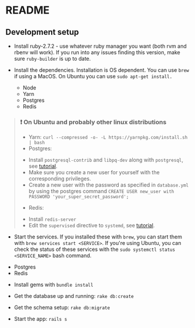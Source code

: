 # README

## Development setup

- Install ruby-2.7.2 - use whatever ruby manager you want (both rvm and rbenv will work). If you run into any issues finding this version, make sure `ruby-builder` is up to date.

- Install the dependencies. Installation is OS dependent. You can use `brew` if using a MacOS. On Ubuntu you can use `sudo apt-get install.`
  * Node
  * Yarn
  * Postgres
  * Redis

> ### :exclamation: On Ubuntu and probably other linux distributions
> - Yarn: `curl --compressed -o- -L https://yarnpkg.com/install.sh | bash`
> - Postgres:
>  * Install `postgresql-contrib` and `libpq-dev` along with `postgresql`, see [tutorial][postgres-ubuntu-tutorial].
>  * Make sure you create a new user for yourself with the corresponding privileges.
>  * Create a new user with the password as specified in `database.yml` by using the postgres command `CREATE USER new_user with PASSWORD 'your_super_secret_password';`
> - Redis:
>  * Install `redis-server`
>  * Edit the `supervised` directive to `systemd`, see [tutorial][redis-ubuntu-tutorial].

  - Start the services. If you installed these with `brew`, you can start them with `brew services start <SERVICE>`. If you're using Ubuntu, you can check the status of these services with the `sudo systemctl status <SERVICE_NAME>` bash command.
  * Postgres
  * Redis

- Install gems with `bundle install`

- Get the database up and running: `rake db:create`

- Get the schema setup: `rake db:migrate`

- Start the app: `rails s`

[redis-ubuntu-tutorial]: https://www.digitalocean.com/community/tutorials/how-to-install-and-secure-redis-on-ubuntu-20-04
	[postgres-ubuntu-tutorial]: https://www.digitalocean.com/community/tutorials/how-to-install-postgresql-on-ubuntu-20-04-quickstart
